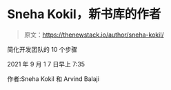 # Sneha Kokil，新书库的作者

> 原文：<https://thenewstack.io/author/sneha-kokil/>

简化开发团队的 10 个步骤

2021 年 9 月 1 7 日早上 7:35

作者:Sneha Kokil 和 Arvind Balaji
